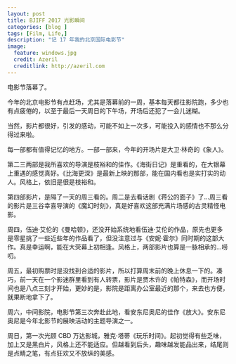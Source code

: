 ```yaml
---
layout: post
title: BJIFF 2017 光影瞬间
categories: [blog ]
tags: [Film, Life,]
description: "记 17 年我的北京国际电影节"
image:
  feature: windows.jpg
  credit: Azeril
  creditlink: http://azeril.com
---
```



电影节落幕了。

今年的北京电影节有点赶场，尤其是落幕前的一周，基本每天都往影院跑，多少也有点疲倦的，以至于最后一天周日的下午场，开场后还犯了一会儿迷糊。

当然，影片都很好，引发的感动，可能不如上一次多，可能投入的感情也不那么分得过来啦。

每一部都有值得记忆的地方。一部一部来，今年的开场片是大卫·林奇的《象人》。

第二三两部是我所喜欢的导演是枝裕和的佳作。《海街日记》是重看的，在大银幕上重遇的感觉真好。《比海更深》是最新上映的那部，能在国内看也是实打实的动人。风格上，依旧是很是枝裕和。

第四部影片，是隔了一天的周三看的。周二是去看话剧《蒋公的面子》了...周三看的影片是三谷幸喜导演的《魔幻时刻》，真是好喜欢这部充满片场感的古灵精怪电影。

周四，伍迪·艾伦的《曼哈顿》，还没开始系统地看伍迪·艾伦的作品，原先也更多是零星挑了一些近些年的作品看了，但没注意过与《安妮·霍尔》同时期的这部大作。真是幸运啊，能在大荧幕上初相逢。风格上，两部影片也算是一脉相承的...唠叨。

周五，最初购票时是没找到合适的影片，所以打算周末前的晚上休息一下的。凑巧，前一天在一个影迷群里看到有人转票，影片是贾木许的《帕特森》，而开场时间也是八点三刻才开始，更妙的是，影院是距离办公室最近的那个，来去也方便，就果断地拿下了。

周六，中间影院，电影节第三次奔赴此地，看安东尼奥尼的佳作《放大》。安东尼奥尼是今年北影节的展映活动的主题导演之一。

周日，第一次光顾 CBD 万达影城，雅克·塔蒂《玩乐时间》。起初觉得有些乏味，加上又是黑白片，风格上还不能适应。但越看到后头，趣味越发能品出来，结尾则是点睛之笔，有点狂欢又不放纵的美感。



